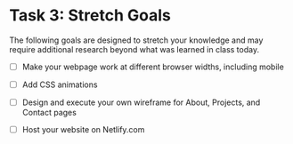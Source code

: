# Task 3: Stretch Goals
The following goals are designed to stretch your knowledge and may require additional research beyond what was learned in class today.

- [ ] Make your webpage work at different browser widths, including mobile
- [ ] Add CSS animations
- [ ] Design and execute your own wireframe for About, Projects, and Contact pages
- [ ] Host your website on Netlify.com


